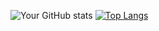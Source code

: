 ![Your GitHub stats](https://github-readme-stats.vercel.app/api?username=TaylorsRus&show_icons=true&theme=tokyonight)
[![Top Langs](https://github-readme-stats.vercel.app/api/top-langs/?username=TaylorsRus)](https://github.com/anuraghazra/github-readme-stats)
<!--
**TaylorsRus/TaylorsRus** is a ✨ _special_ ✨ repository because its `README.md` (this file) appears on your GitHub profile.

Here are some ideas to get you started:

- 🔭 I’m currently working on ...
- 🌱 I’m currently learning ...
- 👯 I’m looking to collaborate on ...
- 🤔 I’m looking for help with ...
- 💬 Ask me about ...
- 📫 How to reach me: ...
- 😄 Pronouns: ...
- ⚡ Fun fact: ...
-->

